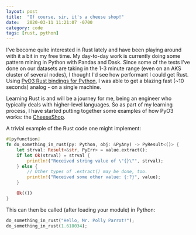 ```yaml
---
layout: post
title:  "Of course, sir, it's a cheese shop!"
date:   2020-03-11 11:21:07 -0700
category: code
tags: [rust, python]
---
```


I've become quite interested in Rust lately and have been playing around with it a bit in my free time. My day-to-day work is currently doing some pattern mining in Python with Pandas and Dask. Since some of the tests I've done on our datasets are taking in the 1-3 minute range (even on an AKS cluster of several nodes), I thought I'd see how performant I could get Rust. Using [PyO3 Rust bindings for Python](https://github.com/PyO3/pyo3/), I was able to get a blazing fast (~10 seconds) analog - on a single machine.

Learning Rust is and will be a journey for me, being an engineer who typically deals with higher-level languages. So as part of my learning process, I have started putting together some examples of how PyO3 works: the [CheeseShop](https://github.com/aeshirey/CheeseShop).

A trivial example of the Rust code one might implement:

```rust
#[pyfunction]
fn do_something_in_rust(py: Python, obj: &PyAny) -> PyResult<()> {
    let strval: Result<&str, PyErr> = value.extract();
    if let Ok(strval) = strval {
        println!("Received string value of \"{}\"", strval);
    } else {
        // Other types of .extract() may be done, too.
        println!("Received some other value: {:?}", value);
    }

    Ok(())
}
```

This can then be called (after loading your module) in Python:

```python
do_something_in_rust("Hello, Mr. Polly Parrot!");
do_something_in_rust(1.618034);
```
